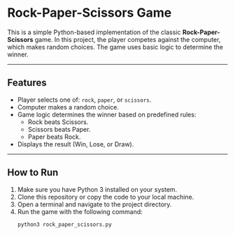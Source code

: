 # Rock-Paper-Scissors Game

This is a simple Python-based implementation of the classic **Rock-Paper-Scissors** game. In this project, the player competes against the computer, which makes random choices. The game uses basic logic to determine the winner.

---

## Features

- Player selects one of: `rock`, `paper`, or `scissors`.
- Computer makes a random choice.
- Game logic determines the winner based on predefined rules:
  - Rock beats Scissors.
  - Scissors beats Paper.
  - Paper beats Rock.
- Displays the result (Win, Lose, or Draw).

---

## How to Run

1. Make sure you have Python 3 installed on your system.
2. Clone this repository or copy the code to your local machine.
3. Open a terminal and navigate to the project directory.
4. Run the game with the following command:
   ```bash
   python3 rock_paper_scissors.py
